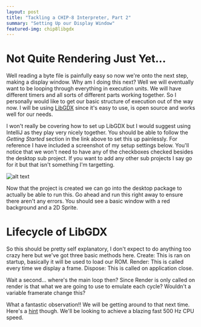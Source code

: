 ```yaml
---
layout: post
title: "Tackling a CHIP-8 Interpreter, Part 2"
summary: "Setting Up our Display Window"
featured-img: chip8libgdx
---
```


# Not Quite Rendering Just Yet...

Well reading a byte file is painfully easy so now we're onto the next step, making a display window. Why am I doing this next? Well we will eventually want to be looping through everything in execution units. We will have different timers and all sorts of different parts working together. So I personally would like to get our basic structure of execution out of the way now. I will be using [LibGDX](https://github.com/libgdx/libgdx) since it's easy to use, is open source and works well for our needs. 

I won't really be covering how to set up LibGDX but I would suggest using IntelliJ as they play very nicely together. You should be able to follow the *Getting Started* section in the link above to set this up painlessly. For reference I have included a screenshot of my setup settings below. You'll notice that we won't need to have any of the checkboxes checked besides the desktop sub project. If you want to add any other sub projects I say go for it but that isn't something I'm targetting. 

![alt text](https://i.imgur.com/9SIgDnQ.jpg "LibGDX Settings")

Now that the project is created we can go into the desktop package to actually be able to run this. Go ahead and run this right away to ensure there aren't any errors. You should see a basic window with a red background and a 2D Sprite.

# Lifecycle of LibGDX

So this should be pretty self explanatory, I don't expect to do anything too crazy here but we've got three basic methods here. Create: This is ran on startup, basically it will be used to load our ROM. Render: This is called every time we display a frame. Dispose: This is called on application close. 

Wait a second... where's the main loop then? Since Render is only called on render is that what we are going to use to emulate each cycle? Wouldn't a variable framerate change this?

What a fantastic observation!! We will be getting around to that next time. Here's a [hint](https://github.com/AfBu/haxe-CHIP-8-emulator/wiki) though. We'll be looking to achieve a blazing fast 500 Hz CPU speed.